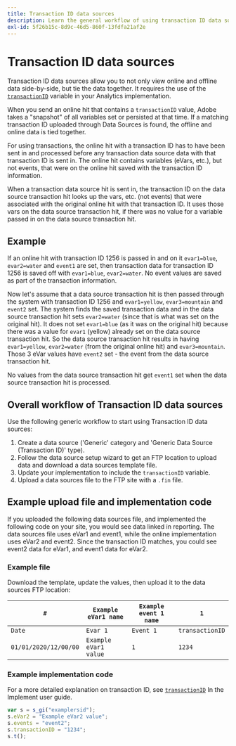 ```yaml
---
title: Transaction ID data sources
description: Learn the general workflow of using transaction ID data sources.
exl-id: 5f26b15c-8d9c-46d5-860f-13fdfa21af2e
---
```

# Transaction ID data sources

Transaction ID data sources allow you to not only view online and offline data side-by-side, but tie the data together. It requires the use of the [`transactionID`](/help/implement/vars/page-vars/transactionid.md) variable in your Analytics implementation.

When you send an online hit that contains a `transactionID` value, Adobe takes a "snapshot" of all variables set or persisted at that time. If a matching transaction ID uploaded through Data Sources is found, the offline and online data is tied together. 

For using transactions, the online hit with a transaction ID has to have been sent in and processed before any transaction data source data with that transaction ID is sent in. The online hit contains variables (eVars, etc.), but not events, that were on the online hit saved with the transaction ID information.

When a transaction data source hit is sent in, the transaction ID on the data source transaction hit looks up the vars, etc. (not events) that were associated with the original online hit with that transaction ID. It uses those vars on the data source transaction hit, if there was no value for a variable passed in on the data source transaction hit.

## Example

If an online hit with transaction ID 1256 is passed in and on it `evar1=blue`, `evar2=water` and `event1` are set, then transaction data for transaction ID 1256 is saved off with `evar1=blue`, `evar2=water`. No event values are saved as part of the transaction information.

Now let's assume that a data source transaction hit is then passed through the system with transaction ID 1256 and `evar1=yellow`, `evar3=mountain` and `event2` set. The system finds the saved transaction data and in the data source transaction hit sets `evar2=water` (since that is what was set on the original hit). It does not set `evar1=blue` (as it was on the original hit) because there was a value for `evar1` (yellow) already set on the data source transaction hit.  So the data source transaction hit results in having `evar1=yellow`, `evar2=water` (from the original online hit) and `evar3=mountain`. Those 3 eVar values have `event2` set - the event from the data source transaction hit.

No values from the data source transaction hit get `event1` set when the data source transaction hit is processed.

## Overall workflow of Transaction ID data sources

Use the following generic workflow to start using Transaction ID data sources:

1. Create a data source ('Generic' category and 'Generic Data Source (Transaction ID)' type).
1. Follow the data source setup wizard to get an FTP location to upload data and download a data sources template file.
1. Update your implementation to include the `transactionID` variable.
1. Upload a data sources file to the FTP site with a `.fin` file.

## Example upload file and implementation code

If you uploaded the following data sources file, and implemented the following code on your site, you would see data linked in reporting. The data sources file uses eVar1 and event1, while the online implementation uses eVar2 and event2. Since the transaction ID matches, you could see event2 data for eVar1, and event1 data for eVar2.

### Example file

Download the template, update the values, then upload it to the data sources FTP location:

| `#` | `Example eVar1 name` | `Example event 1 name` | `1` |
|---|---|---|---|
| `Date` | `Evar 1` | `Event 1` | `transactionID` |
| `01/01/2020/12/00/00` | `Example eVar1 value` | `1`| `1234` |

### Example implementation code

For a more detailed explanation on transaction ID, see [`transactionID`](/help/implement/vars/page-vars/transactionid.md) In the Implement user guide.

```js
var s = s_gi("examplersid");
s.eVar2 = "Example eVar2 value";
s.events = "event2";
s.transactionID = "1234";
s.t();
```
